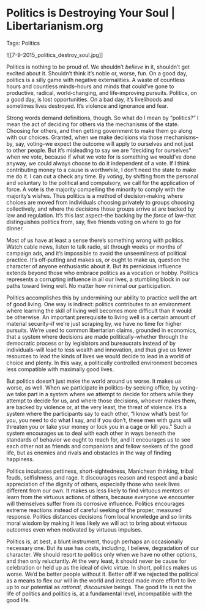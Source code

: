 # Politics is Destroying Your Soul | Libertarianism.org

Tags: Politics

![[7-9-2015_politics_destroy_soul.jpg]]

Politics is nothing to be proud of. We shouldn’t *believe* in it, shouldn’t get excited about it. Shouldn’t think it’s noble or, worse, fun. On a good day, politics is a silly game with negative externalities. A waste of countless hours and countless minds–hours and minds that could’ve gone to productive, radical, world‐​changing, and life‐​improving pursuits. Politics, on a good day, is lost opportunities. On a bad day, it’s livelihoods and sometimes lives destroyed. It’s violence and ignorance and fear.

Strong words demand definitions, though. So what do I mean by “politics?” I mean the act of deciding for others via the mechanisms of the state. Choosing for others, and then getting government to make them go along with our choices. Granted, when we make decisions via those mechanisms–by, say, voting–we expect the outcome will apply to ourselves and not just to other people. But it’s misleading to say we are “deciding for ourselves” when we vote, because if what we vote for is something we would’ve done anyway, we could always choose to do it independent of a vote. If I think contributing money to a cause is worthwhile, I don’t need the state to make me do it. I can cut a check any time. By *voting*, by shifting from the personal and voluntary to the political and compulsory, we call for the application of force. A vote is the majority compelling the minority to comply with the majority’s wishes. Thus politics is a method of decision‐making where choices are moved from individuals choosing privately to groups choosing collectively, and where the decisions those groups arrive at are backed by law and regulation. It’s this last aspect–the backing by the *force* of law–that distinguishes politics from, say, five friends voting on where to go for dinner.

Most of us have at least a sense there’s something wrong with politics. Watch cable news, listen to talk radio, sit through weeks or months of campaign ads, and it’s impossible to avoid the unseemliness of political practice. It’s off‐putting and makes us, or ought to make us, question the character of anyone enthusiastic about it. But its pernicious influence extends beyond those who embrace politics as a vocation or hobby. Politics represents a corrupting influence in all our lives, a stumbling block in our paths toward living well. No matter how minimal our participation.

Politics accomplishes this by undermining our ability to practice well the art of good living. One way is indirect: politics contributes to an environment where learning the skill of living well becomes more difficult than it would be otherwise. An important prerequisite to living well is a certain amount of material security–if we’re just scraping by, we have no time for higher pursuits. We’re used to common libertarian claims, grounded in economics, that a system where decisions are made politically–whether through the democratic process or by legislators and bureaucrats instead of by individuals–will lead to less wealth and innovation, and thus give us fewer resources to lead the kinds of lives we would decide to lead in a world of choice and plenty. In this way, a politically controlled environment becomes less compatible with maximally good lives.

But politics doesn’t just make the world around us worse. It makes *us* worse, as well. When we participate in politics–by seeking office, by voting–we take part in a system where we attempt to decide for others while they attempt to decide for us, and where those decisions, whoever makes them, are backed by violence or, at the very least, the threat of violence. It’s a system where the participants say to each other, “I know what’s best for you, you need to do what I say, and if you don’t, these men with guns will threaten you or take your money or lock you in a cage or kill you.” Such a system encourages us to deal with each other in ways beneath the standards of behavior we ought to reach for, and it encourages us to see each other not as friends and companions and fellow seekers of the good life, but as enemies and rivals and obstacles in the way of finding happiness.

Politics inculcates pettiness, short‐​sightedness, Manichean thinking, tribal feuds, selfishness, and rage. It discourages reason and respect and a basic appreciation of the dignity of others, especially those who seek lives different from our own. It makes us less likely to find virtuous mentors or learn from the virtuous actions of others, because everyone we encounter will themselves suffer from its corrosive influence. Politics encourages extreme reactions instead of careful seeking of the proper, measured response. Politics distances decisions from local knowledge and so limits moral wisdom by making it less likely we will act to bring about virtuous outcomes even when motivated by virtuous impulses.

Politics is, at best, a blunt instrument, though perhaps an occasionally necessary one. But its use has costs, including, I believe, degradation of our character. We should resort to politics only when we have no other options, and then only reluctantly. At the very least, it should never be cause for celebration or held up as the ideal of civic virtue. In short, politics makes us worse. We’d be better people without it. Better off if we rejected the political as a means to flex our will in the world and instead made more effort to live up to our potential as *rational, discoursive* beings. The good life is not the life of politics and politics is, at a fundamental level, incompatible with the good life.